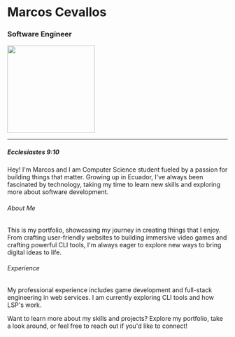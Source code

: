# Marcos Cevallos

### Software Engineer

<div
  style="margin-left: auto; width: fit-content; display: inline-block;"
  >
<img
    width="200px"
    height="200px"
    src="https://media.licdn.com/dms/image/D5603AQFFlfRWnjBp3Q/profile-displayphoto-shrink_400_400/0/1700880299498?e=2147483647&v=beta&t=7IdTO4l5uzcNa_ufwV63dj9yVUD0OmM1Ed6Q8yi5PcU"/>
</div>

---

##### Ecclesiastes 9:10

Hey! I'm Marcos and I am Computer Science student fueled by a passion for building things that matter. Growing up in Ecuador, I've always been fascinated by technology, taking my time to learn new skills and exploring more about software development.

###### About Me

This is my portfolio, showcasing my journey in creating things that I enjoy. From crafting user-friendly websites to building immersive video games and crafting powerful CLI tools, I'm always eager to explore new ways to bring digital ideas to life.

###### Experience

My professional experience includes game development and full-stack engineering in web services. I am currently exploring CLI tools and how LSP's work.

Want to learn more about my skills and projects? Explore my portfolio, take a look around, or feel free to reach out if you'd like to connect!
